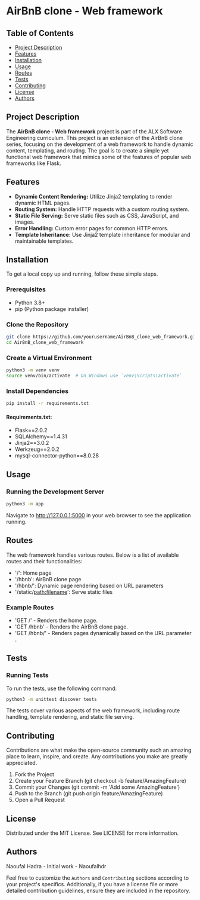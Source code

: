 # AirBnB clone - Web framework

## Table of Contents

- [Project Description](#project-description)
- [Features](#features)
- [Installation](#installation)
- [Usage](#usage)
- [Routes](#routes)
- [Tests](#tests)
- [Contributing](#contributing)
- [License](#license)
- [Authors](#authors)

## Project Description

The **AirBnB clone - Web framework** project is part of the ALX Software Engineering curriculum. This project is an extension of the AirBnB clone series, focusing on the development of a web framework to handle dynamic content, templating, and routing. The goal is to create a simple yet functional web framework that mimics some of the features of popular web frameworks like Flask.

## Features

- **Dynamic Content Rendering:** Utilize Jinja2 templating to render dynamic HTML pages.
- **Routing System:** Handle HTTP requests with a custom routing system.
- **Static File Serving:** Serve static files such as CSS, JavaScript, and images.
- **Error Handling:** Custom error pages for common HTTP errors.
- **Template Inheritance:** Use Jinja2 template inheritance for modular and maintainable templates.

## Installation

To get a local copy up and running, follow these simple steps.

### Prerequisites

- Python 3.8+
- pip (Python package installer)

### Clone the Repository

```sh
git clone https://github.com/yourusername/AirBnB_clone_web_framework.git
cd AirBnB_clone_web_framework
```

### Create a Virtual Environment

```sh
python3 -m venv venv
source venv/bin/activate  # On Windows use `venv\Scripts\activate`
```

### Install Dependencies

```sh
pip install -r requirements.txt
```

#### Requirements.txt:

- Flask==2.0.2
- SQLAlchemy==1.4.31
- Jinja2==3.0.2
- Werkzeug==2.0.2
- mysql-connector-python==8.0.28

## Usage

### Running the Development Server

```sh
python3 -m app
```

Navigate to http://127.0.0.1:5000 in your web browser to see the application running.

## Routes

The web framework handles various routes. Below is a list of available routes and their functionalities:

- '/': Home page
- '/hbnb': AirBnB clone page
- '/hbnb/<dynamic>': Dynamic page rendering based on URL parameters
- '/static/<path:filename>': Serve static files

### Example Routes

- 'GET /' - Renders the home page.
- 'GET /hbnb' - Renders the AirBnB clone page.
- 'GET /hbnb/<dynamic>' - Renders pages dynamically based on the URL parameter <dynamic>.

## Tests

### Running Tests

To run the tests, use the following command:

```sh
python3 -m unittest discover tests
```

The tests cover various aspects of the web framework, including route handling, template rendering, and static file serving.

## Contributing

Contributions are what make the open-source community such an amazing place to learn, inspire, and create. Any contributions you make are greatly appreciated.

1. Fork the Project
2. Create your Feature Branch (git checkout -b feature/AmazingFeature)
3. Commit your Changes (git commit -m 'Add some AmazingFeature')
4. Push to the Branch (git push origin feature/AmazingFeature)
5. Open a Pull Request

## License

Distributed under the MIT License. See LICENSE for more information.

## Authors

Naoufal Hadra - Initial work - Naoufalhdr

Feel free to customize the `Authors` and `Contributing` sections according to your project's specifics. Additionally, if you have a license file or more detailed contribution guidelines, ensure they are included in the repository.
